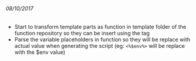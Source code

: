 ###### 08/10/2017
- Start to transform template parts as function in template folder of the function repository so they can be insert using the <include> tag
- Parse the variable placeholders in function so they will be replace with actual value when generating the script (eg: `<%$env%>` will be replace with the $env value)
